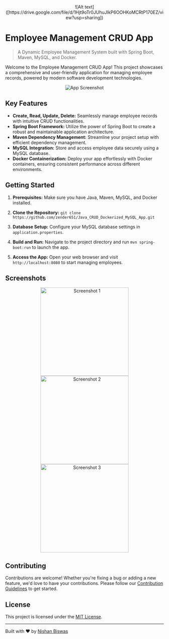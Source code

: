 <div align="center">
  ![Alt text]([https://drive.google.com/file/d/1Hjt9oTr0JUhuJIkP6OOHKoMCRtP170EZ/view?usp=sharing])
</div>

# Employee Management CRUD App
> A Dynamic Employee Management System built with Spring Boot, Maven, MySQL, and Docker.

Welcome to the Employee Management CRUD App! This project showcases a comprehensive and user-friendly application for managing employee records, powered by modern software development technologies.

<div align="center">
  <img src="screenshot.png" alt="App Screenshot">
</div>

## Key Features

- **Create, Read, Update, Delete:** Seamlessly manage employee records with intuitive CRUD functionalities.
- **Spring Boot Framework:** Utilize the power of Spring Boot to create a robust and maintainable application architecture.
- **Maven Dependency Management:** Streamline your project setup with efficient dependency management.
- **MySQL Integration:** Store and access employee data securely using a MySQL database.
- **Docker Containerization:** Deploy your app effortlessly with Docker containers, ensuring consistent performance across different environments.

## Getting Started

1. **Prerequisites:** Make sure you have Java, Maven, MySQL, and Docker installed.

2. **Clone the Repository:** `git clone https://github.com/zender651/Java_CRUD_Dockerized_MySQL_App.git`

3. **Database Setup:** Configure your MySQL database settings in `application.properties`.

4. **Build and Run:** Navigate to the project directory and run `mvn spring-boot:run` to launch the app.

5. **Access the App:** Open your web browser and visit `http://localhost:8080` to start managing employees.

## Screenshots

<div align="center">
  <img src="second.png" alt="Screenshot 1" width="280">
  <img src="third.png" alt="Screenshot 2" width="280">
  <img src="fourth.png" alt="Screenshot 3" width="280">
</div>

## Contributing

Contributions are welcome! Whether you're fixing a bug or adding a new feature, we'd love to have your contributions. Please follow our [Contribution Guidelines](CONTRIBUTING.md) to get started.

## License

This project is licensed under the [MIT License](LICENSE).

---

Built with ❤️ by [Nishan Biswas](https://github.com/zender651)
